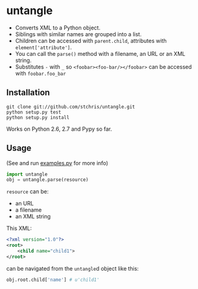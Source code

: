 untangle 
========

* Converts XML to a Python object. 
* Siblings with similar names are grouped into a list. 
* Children can be accessed with ``parent.child``, attributes with ``element['attribute']``.
* You can call the ``parse()`` method with a filename, an URL or an XML string.
* Substitutes ``-`` with ``_`` so ``<foobar><foo-bar/></foobar>`` can be accessed with ``foobar.foo_bar``

Installation
------------

```
git clone git://github.com/stchris/untangle.git
python setup.py test
python setup.py install
```

Works on Python 2.6, 2.7 and Pypy so far.

Usage
-----
(See and run <a href="https://github.com/stchris/untangle/blob/master/examples.py">examples.py</a> for more info)

```python
import untangle
obj = untangle.parse(resource)
```

``resource`` can be:

* an URL
* a filename
* an XML string

This XML:

```xml
<?xml version="1.0"?>
<root>
	<child name="child1">
</root>
```
can be navigated from the ``untangle``d object like this:

```python
obj.root.child['name'] # u'child1'
```

